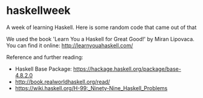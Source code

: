 # haskellweek
A week of learning Haskell. Here is some random code that came out of that

We used the book 'Learn You a Haskell for Great Good!' by Miran Lipovaca.
You can find it online: http://learnyouahaskell.com/

Reference and further reading:

* Haskell Base Package: https://hackage.haskell.org/package/base-4.8.2.0
* http://book.realworldhaskell.org/read/
* https://wiki.haskell.org/H-99:_Ninety-Nine_Haskell_Problems
